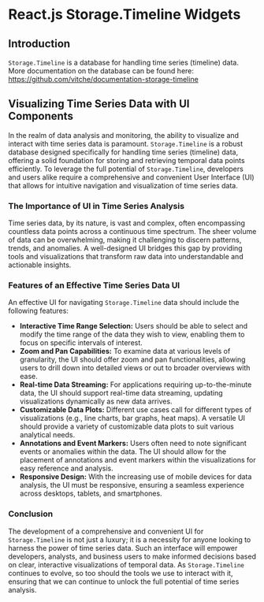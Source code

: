 # React.js Storage.Timeline Widgets

## Introduction
`Storage.Timeline` is a database for handling time series (timeline) data.
More documentation on the database can be found here:
https://github.com/vitche/documentation-storage-timeline

## Visualizing Time Series Data with UI Components

In the realm of data analysis and monitoring, the ability to visualize and interact with time series data is paramount. `Storage.Timeline` is a robust database designed specifically for handling time series (timeline) data, offering a solid foundation for storing and retrieving temporal data points efficiently. To leverage the full potential of `Storage.Timeline`, developers and users alike require a comprehensive and convenient User Interface (UI) that allows for intuitive navigation and visualization of time series data.

### The Importance of UI in Time Series Analysis

Time series data, by its nature, is vast and complex, often encompassing countless data points across a continuous time spectrum. The sheer volume of data can be overwhelming, making it challenging to discern patterns, trends, and anomalies. A well-designed UI bridges this gap by providing tools and visualizations that transform raw data into understandable and actionable insights.

### Features of an Effective Time Series Data UI

An effective UI for navigating `Storage.Timeline` data should include the following features:

- **Interactive Time Range Selection:** Users should be able to select and modify the time range of the data they wish to view, enabling them to focus on specific intervals of interest.
- **Zoom and Pan Capabilities:** To examine data at various levels of granularity, the UI should offer zoom and pan functionalities, allowing users to drill down into detailed views or out to broader overviews with ease.
- **Real-time Data Streaming:** For applications requiring up-to-the-minute data, the UI should support real-time data streaming, updating visualizations dynamically as new data arrives.
- **Customizable Data Plots:** Different use cases call for different types of visualizations (e.g., line charts, bar graphs, heat maps). A versatile UI should provide a variety of customizable data plots to suit various analytical needs.
- **Annotations and Event Markers:** Users often need to note significant events or anomalies within the data. The UI should allow for the placement of annotations and event markers within the visualizations for easy reference and analysis.
- **Responsive Design:** With the increasing use of mobile devices for data analysis, the UI must be responsive, ensuring a seamless experience across desktops, tablets, and smartphones.

### Conclusion

The development of a comprehensive and convenient UI for `Storage.Timeline` is not just a luxury; it is a necessity for anyone looking to harness the power of time series data. Such an interface will empower developers, analysts, and business users to make informed decisions based on clear, interactive visualizations of temporal data. As `Storage.Timeline` continues to evolve, so too should the tools we use to interact with it, ensuring that we can continue to unlock the full potential of time series analysis.

